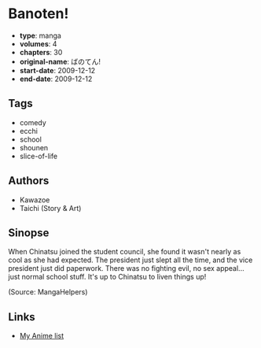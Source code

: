 # Banoten!

-   **type**: manga
-   **volumes**: 4
-   **chapters**: 30
-   **original-name**: ばのてん!
-   **start-date**: 2009-12-12
-   **end-date**: 2009-12-12

## Tags

-   comedy
-   ecchi
-   school
-   shounen
-   slice-of-life

## Authors

-   Kawazoe
-   Taichi (Story & Art)

## Sinopse

When Chinatsu joined the student council, she found it wasn't nearly as cool as she had expected. The president just slept all the time, and the vice president just did paperwork. There was no fighting evil, no sex appeal... just normal school stuff. It's up to Chinatsu to liven things up!

(Source: MangaHelpers)

## Links

-   [My Anime list](https://myanimelist.net/manga/19455/Banoten)
